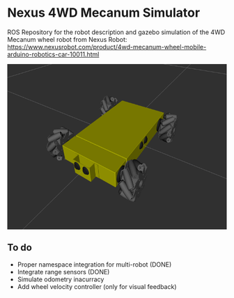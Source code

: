 # Nexus 4WD Mecanum Simulator
ROS Repository for the robot description and gazebo simulation of the 4WD Mecanum wheel robot from Nexus Robot: https://www.nexusrobot.com/product/4wd-mecanum-wheel-mobile-arduino-robotics-car-10011.html

<a href="url"><img src="/documentation/pictures/picture_1.png" align="center" height="380" width="600"></a>


## To do
* Proper namespace integration for multi-robot (DONE)
* Integrate range sensors (DONE)
* Simulate odometry inacurracy
* Add wheel velocity controller (only for visual feedback)

